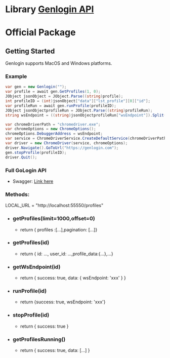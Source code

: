 # Library <a href="https://genlogin.com" target="_blank">Genlogin API</a>
# Official Package

## Getting Started

Genlogin supports MacOS and Windows platforms.

### Example

```csharp
var gen = new Genlogin("");
var profile = await gen.GetProfiles(1, 0);
JObject jsonObject = JObject.Parse((string)profile);
int profileID = (int)jsonObject["data"]["lst_profile"][0]["id"];
var profileRun = await gen.runProfile(profileID);
JObject jsonObjectprofileRun = JObject.Parse((string)profileRun);
string wsEndpoint = ((string)jsonObjectprofileRun["wsEndpoint"]).Split('/')[2];

var chromeDriverPath = "chromedriver.exe"; 
var chromeOptions = new ChromeOptions();
chromeOptions.DebuggerAddress = wsEndpoint;
var service = ChromeDriverService.CreateDefaultService(chromeDriverPath);
var driver = new ChromeDriver(service, chromeOptions);
driver.Navigate().GoToUrl("https://genlogin.com");
gen.stopProfile(profileID);
driver.Quit();
```

### Full GoLogin API
- Swagger: <a href="http://localhost:55550/api-docs" target="_blank">Link here</a> 

### Methods:
LOCAL_URL = "http://localhost:55550/profiles"

- ### getProfiles(limit=1000,offset=0)
  - return { profiles :[...],pagination: [...]}
- ### getProfiles(id)
  - return { id: ..., user_id: ...,profile_data:{...},...}
- ### getWsEndpoint(id)
  - return { success: true, data: { wsEndpoint: 'xxx' } }
- ### runProfile(id)
  - return {success: true, wsEndpoint: 'xxx'}
- ### stopProfile(id)
  - return { success: true }
- ### getProfilesRunning()
  - return { success: true, data: [...] }
